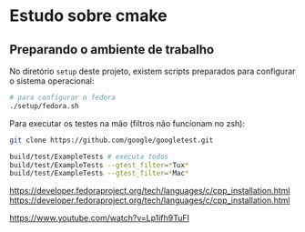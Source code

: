 # Estudo sobre cmake

## Preparando o ambiente de trabalho

No diretório `setup` deste projeto, existem scripts preparados para configurar o sistema operacional:

```bash
# para configurar o fedora
./setup/fedora.sh
```

Para executar os testes na mão (filtros não funcionam no zsh):

```bash
git clone https://github.com/google/googletest.git

build/test/ExampleTests # executa todos
build/test/ExampleTests --gtest_filter=*Tux*
build/test/ExampleTests --gtest_filter=*Mac*
```


https://developer.fedoraproject.org/tech/languages/c/cpp_installation.html
https://developer.fedoraproject.org/tech/languages/c/cpp_installation.html

https://www.youtube.com/watch?v=Lp1ifh9TuFI